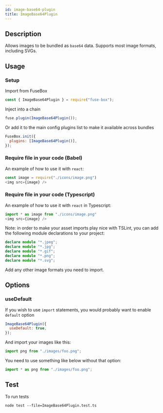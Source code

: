 ```yaml
---
id: image-base64-plugin
title: ImageBase64Plugin
---
```


## Description

Allows images to be bundled as `base64` data. Supports most image formats,
including SVGs.

## Usage

### Setup

Import from FuseBox

```js
const { ImageBase64Plugin } = require("fuse-box");
```

Inject into a chain

```js
fuse.plugin(ImageBase64Plugin());
```

Or add it to the main config plugins list to make it available across bundles

```js
FuseBox.init({
  plugins: [ImageBase64Plugin()],
});
```

### Require file in your code (Babel)

An example of how to use it with `react`:

```js
const image = require("./icons/image.png")
<img src={image} />
```

### Require file in your code (Typescript)

An example of how to use it with `react` in Typescript:

```js
import * as image from "./icons/image.png"
<img src={image} />
```

Note: in order to make your asset imports play nice with TSLint, you can add the
following module declarations to your project:

```ts
declare module "*.jpeg";
declare module "*.jpg";
declare module "*.gif";
declare module "*.png";
declare module "*.svg";
```

Add any other image formats you need to import.

## Options

### useDefault

If you wish to use `import` statements, you would probably want to enable
`default` option

```js
ImageBase64Plugin({
  useDefault: true,
});
```

And import your images like this:

```js
import png from "./images/foo.png";
```

You need to use something like below without that option:

```js
import * as png from "./images/foo.png";
```

## Test

To run tests

```
node test --file=ImageBase64Plugin.test.ts
```
